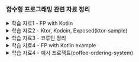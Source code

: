 ### 함수형 프로그래밍 관련 자료 정리


<details>
  <summary>학습 자료1 - FP with Kotlin</summary>

  [[해당 문서는 이 링크의 글을 번역해 정리한 것입니다.](https://doordash.engineering/2022/03/22/how-to-leverage-functional-programming-in-kotlin-to-write-better-cleaner-code/)]

1. 함수형 프로그래밍(FP)이란?
    - 프로그램이 함수의 적용과 조합으로 구성되는 프로그래밍 패러다임
    - **순수 함수, 불변 상태, 함수 조합**이 주요 개념
2. 함수형 프로그래밍(FP)과 명령형 프로그래밍(IP)의 비교
    - 프로그래머의 초점: FP에서는 입력, 출력, 변환에 초점을 맞춤
    - 상태 변경: FP는 **불변 상태**를 사용하며, IP는 가변 상태를 사용
    - 주요 흐름 제어: FP는 함수를 사용하여 데이터를 변환, IP는 루프와 조건문, 함수 호출을 사용
3. Kotlin에서의 함수형 프로그래밍
    - Kotlin은 다중 패러다임 언어로서, 개발자가 FP와 IP를 함께 사용할 수 있음
    - Kotlin은 Java와 완벽하게 호환되므로 Java 객체에도 FP 스타일의 함수를 적용할 수 있음
4. 함수형 프로그래밍 스타일 코드 작성의 이점
    - 부작용이 없는 실행: 순수 함수를 사용하면 예상치 못한 결과를 초래하는 부작용이 없음
    - 기존 함수에 대한 쉬운 반복: 순수 함수를 사용하면 기존 로직을 쉽게 수정하고 확장할 수 있음
    - 테스트 용이성 증가: 순수 함수를 사용하면 입력과 출력이 결정적이므로 테스트 작성이 쉬워짐
5. 함수형 프로그래밍의 단점
    - 호출 스택에 따른 오버헤드: **인라인 함수**를 사용하여 해결 가능
    - 속도 및 메모리 사용 문제: **병렬 처리**를 통해 성능 향상 가능
    - 입출력 작업(I/O) 문제: I/O 작업에서 순수 함수 사용이 어려울 수 있으나, Kotlin은 다중 패러다임 언어로서 적절한 패러다임 선택이 가능함
6. 코틀린을 이용한 FP 활용
    1. 고차 함수(high-order function)와 람다(lambdas)
        1. 코틀린의 함수는 일급 객체로서 변수에 저장하고 함수의 인수 및 반환 값으로 전달할 수 있다.
        2. 람다 표현식은 함수 선언 없이 바로 표현식으로 전달되는 함수이다.
            
            ```kotlin
            
            deliveries.sumOf { delivery -> delivery.customerTip }
            ```
            
    2. 컬렉션 기반 연산
        1. 코틀린은 FP 스타일 계산을 위한 강력한 컬렉션 기반 연산을 제공한다.
        2. 변환, 필터링, 그룹화, 집계 등의 연산이 가능하다.
    3. 코틀린을 이용한 FP 예시
        1. 주어진 배달 목록에서 총 지불 금액이 $10 이상인 것만 반환
            
            ```kotlin
            return deliveries
                .map { delivery -> delivery.basePay + delivery.customerTip }
                .filter { totalPay -> totalPay > 10 }
            ```
            
        2. 고객 팁이 $5 이상인 배달 중 최근 10건의 배달의 대시 ID를 가져오기
            
            ```kotlin
            val result = deliveries
                .filter { it.customerTip > 5 }
                .sortedByDescending { it.dropOffTime }
                .map { it.dasherId }
                .take(10)
            ```
            
        3. 대시 ID 별로 각 시간대별 팁 합계를 계산
            
            ```kotlin
            val result = deliveries
                .groupBy { it.dasherId }
                .mapValues { it.value
                    .groupBy { delivery -> 
                        delivery.dropOffTime.get(Calendar.HOUR_OF_DAY) 
                    }
                    .mapValues { hourToDeliveries -> 
                        hourToDeliveries.value.sumOf { delivery -> 
                            delivery.customerTip
                        }
                    }
                }
            ```
            
</details>



<details>
  <summary>학습 자료2 - Ktor, Kodein, Exposed(ktor-sample)</summary>

1. 기본적으로 Intellij에서 설정으로 Dependency 추가해서 만들 수 있는 건 동일
2. 다만, Kodein은 따로 설정해줘야 하고 코틀린 버전과 호환되는지 체크 필요
3. DB Config를 현재는 코드상에서 받고 있는데 Ktor에서 권장하는 방식인 application.conf 로 추후 뺄 예정
4. 기본 지식
    - Ktor : Jetbrains 개발, 코루틴을 사용해 비동기 및 논블록킹 지원
    - Kodein : Kotlin으로 작성된 DI Framework
    - Exposed : Kotlin을 위한 ORM
5. 코드는 거의 기본 생성되는 예제 코드 수준에 Kodein만 추가한 상태. -> 더 개선 예정
    - Kodein 깃헙 코드를 보며 리팩토링 진행
    - 3/22 주요 변경 사항
      - `configureRouting` 함수를 정의하지 않고 `Users.Controller` 클래스에서 URL 경로를 처리 가능해짐
      - URL 경로를 캡슐화함
        - `@Resource` 를 사용해 Routing 코드 변경
      - `bindSingletom()` 함수 : instance() 받을 수 있게 수정
        - `module()` 함수에서 싱글턴 객체 만드는 함수 사용 통일
      - `application.conf`에 DB config 추가
        - `DatabaseFactory`에 하드코딩된 DB 정보 삭제 후 config(singleton)에서 가져오게 수정
        - `main()` 함수 수정 : `EngineMain.main(args)`로 시작하게 수정
      - 비즈니스 로직과 데이터베이스 접근 로직 분리

      - 상세 변경 관련 정보
        - `Application.configureRouting` 함수에 직접 정의했던 것을 `Users.Controller` 클래스에서 `Routing` 객체를 확장해 처리
        - 위 변경에 따라 `Application.module` 함수에서 `configureRouting` 함수 호출 대신 `kodeinApplication` 함수를 호출하고 `bindSingletone` 함수로 `Database`, `UserService` 등록함
        - `configureRouting` 함수를 정의하지 않고 `Users.Controller` 클래스에서 URL 경로를 처리 가능해짐
      
    - 3/23
      - package 구조 변경(User - application, controller, domain, infra)
      - KodeinController를 이용해 Routing 자동 등록
        - UserController가 KodeinController를 상속하고 있었음('ㅁ')
        - UserController를 KodeinApplication block에 singleton으로 등록하면 경로가 자동 등록됨
        - Routing.kt 파일 삭제
      - UserService를 Interface로 만들고 UserServiceImpl 생성 
        - 할 필요는 없지만 테코 짜기 전에 그냥 좀 쉽게 하려고 . . . 
        - UserServiceImpl 만듦에 따라 UserServiceImpl을 binding 해줌
      - user update 값 nullable 하게 바

    - 코드 설명  
    ```kotlin
    // 제네릭 타입 T에 대해 런타임에도 사용할 수 있도록 reified keyword 사용
    // 타입 정보가 런타임에도 필요한 이유는, Kodein 라이브러리에서 객체 생성과 객체 관리를 분리해 처리하기 때문임
    // 객체 생성해 바인딩하는 건 런타임에 수행되어 생성된 객체를 관리하기 위해서는 런타임에도 객체의 타입 정보가 필요함

    // 예시)
    // DatabaseFactory.create 의 경우 Database 객체를 리턴함. 이 리턴되는 타입이 T로 바인딩 된다.
    // T로 바인딩된 Database 객체는 함수를 통해 NoArgBindingDI 타입이 확장한 함수 리터럴에서 사용된다.
    // 예를 들어, UserDatabaseRepository 에서 Database 객체를 매개변수로 받아 생성하는데
    // bindSingleton { UserDatabaseRepository(instance()) } <- 여기 instance() 호출 시 Database 객체를 주입 받게 된다.
    inline fun <reified T : Any> DI.MainBuilder.bindSingleton(crossinline instanceProvider: NoArgBindingDI<Any>.() -> T) {
        bind<T>() with singleton { instanceProvider.invoke(this) }
    }

    // 람다 표현식 내부에서 return을 사용하지 못하게 crossinline 키워드 사용
    // 위에서도 말했듯 Kodein 라이브러리는 bind에서 객체를 생성만 하고, 반환하지 않음
    // bindSingleton 함수 내에서는 instanceProvider.invoke(this) 에 해당하는 람다식이 객체 생성에 해당
    // 객체 바인딩은 생성된 객체를 Kodein 컨테이너에 바인딩하는 것이고 그게 bind 함수 + with 함수를 써서 바인딩하는 식
    // 객체의 관리는 Kodein 컨테이너에서 이뤄진다.
    ```


</details>


<details>
  <summary>학습 자료3 - 코루틴 정리</summary>

----- 
<details>
  <summary>기본 개념 정리</summary>

1. 비동기 프로그래밍과 동시성을 다루기 위한 경량 스레드 같은 개념
2. 코루틴은 스레드에 비해 더 적은 메모리와 리소스를 사용하며, 효율적인 동시성 처리가 가능함
3. `suspend` 
    1. 실행을 일시 중단할 수 있고, 이후에 다시 이어서 실행할 수 있는 기능
    2. 비동기 작업을 수행하면서 필요한 경우 일시 중단되고, 작업이 완료되면 자동으로 다시 시작

    ```kotlin
    suspend fun fetchData(): String {
        delay(1000) 
        return "data"
    }
    ```

4. coroutine builders
    1. Coroutines를 시작하는 함수
    2. `launch` : fire-and-forget
        1. 코루틴 시작, Job 객체 반환
        2. 결과값을 반환하지 않는 비동기 작업에 주로 사용

            ```kotlin
            val job = GlobalScope.launch {
                val data = fetchData()
                println("Data: $data")
            }
            ```

    3. `async`
        1. 코루틴 시작, `Deferred` 객체 반환
        2. 결과값이 필요한 비동기 작업에 주로 사용, `await()` 함수로 결과를 받음

            ```kotlin
            val deferredData = GlobalScope.async {
                fetchData()
            }
            val data = deferredData.await()
            println("Data: $data")
            ```

    4. `runBlocking`
        1. 호출되는 스레드를 블로킹하여 코루틴이 완료될 때까지 기다림
        2. 주로 테스트 용으로 사용

        ```kotlin
        fun main() = runBlocking {
            val data = fetchData()
            println(data)
        }
        ```
</details>

<details>
  <summary>Coroutine Context, Dispatchers</summary>

1. Coroutine Context 
    1. 코루틴의 실행 환경을 정의하는 key-value 형태의 컬렉션이다. 코루틴이 어떤 스레드에서 실행될 지, 어떤 Job과 연결되어 있는지, 어떤 이름을 가질지 등을 결정하는데 사용된다. 이를 통해 코루틴 실행에 필요한 특정 환경을 구성할 수 있다. 
    2. 이 context에서 가장 중요한 요소가 Dispatchers
    3. `+` 로 컨텍스트를 결합할 수 있다.
        1. 코루틴 컨텍스트에 포함된 요소들을 조합해 코루틴의 실행 환경 설정이 가능함. 이걸 통해 디스패쳐, 이름, Job 등을 설정할 수 있다.
        2. 예를 들어, `CoroutineName` 과 `Dispatchers.Default` 를 결합한다고 치면, 코루틴의 이름과 디스패쳐를 동시에 설정하게 되는 것
        3. 결합된 컨텍스트를 `launch` 코루틴 빌더에 전달하면, 해당 코루틴은 설정된 이름과 디스패처를 갖고 실행됨. 
        4. 즉, 각 코루틴 영역에 일종의 config를 `+` 를 통해 넘겨준다고 생각하면 될 듯

            ```kotlin
            val customContext = CoroutineName("CustomCoroutine") + Dispatchers.Default
            GlobalScope.launch(customContext) {
                println("사용자 정의 코루틴 컨텍스트에서 실행 중: $coroutineContext")
            }
            ```

2. Dispatchers
    1. 코루틴이 실행될 스레드나 스레드 풀을 결정
    2. 코틀린에선 몇 가지 케이스에 쓸만한 빌트인 디스패쳐를 제공함
    3. Dispatchers.Default
        1. 공유 스레드 풀에 의해 지원되며 많은 계산 능력이 필요한 CPU 바인딩 작업에 사용됨
    4. Dispatchers.IO
        1. IO 작업에 한정해 디자인된 디스패쳐로 파일이나 네트워크 작업 같은 곳에 쓰임. CPU를 많이 사용하지 않으면서 bloking IO 호출이 포함된 경우
    5. Dispatchers.Main
        1. 메인 스레드에 한정해 UI 관련 작업에 사용된다. 안드로이드 같이 메인 이벤트 루프가 있는 환경에서만 사용 가능.

    ```kotlin
    import kotlinx.coroutines.*

    fun main() = runBlocking {
        launch(Dispatchers.Default) {
            println("Running on Dispatchers.Default: $coroutineContext")
        }

        launch(Dispatchers.IO) {
            println("Running on Dispatchers.IO: $coroutineContext")
        }

        // main event loop가 있는 환경에서 적적함
        // launch(Dispatchers.Main) {
        //     println("Running on Dispatchers.Main: $coroutineContext")
        // }
    }
    ```

</details>

<details>
  <summary>Coroutine Scope와 lifecycle </summary>

1. Scope
    1. Scope는 관리되는 코루틴이 시작되고, 취소되는 등의 흐름을 추적한다.
    2. 코루틴의 수명 주기를 관리해 리소스가 적절히 사용되는지, 더이상 필요하지 않은 코루틴이 있으면 취소되도록 함
    3. `CoroutineScope` → 인터페이스 : 스코프를 정의하는 인터페이스로 구현해서 custom한 코루틴 스코프를 만들 수 있다. 

        ```kotlin
        class MyComponent : CoroutineScope {
            private val job = Job()
            override val coroutineContext: CoroutineContext
                get() = Dispatchers.Default + job

            fun loadData() {
                launch {
                    val data = fetchData()
                    println(data)
                }
            }

            fun cleanup() {
                job.cancel()
            }
        }
        ```

    4. `coroutineScope` 
        1. 새로운 코루틴 스코프를 만들고 자식 코루틴이 완료될 때까지 기다렸다가 반환하는 suspend function이다. 
        2. 여러 작업을 병렬 처리하고 완료될때까지 기다릴 때 유용함. 자식 코루틴 중 하나라도 실패하면, 코루틴 스코프는 나머지 자식 코루틴을 취소하고 예외를 전파한다.

            ```kotlin
            import kotlinx.coroutines.*

            suspend fun performTasks() = coroutineScope {
                val task1 = async { performTask1() }
                val task2 = async { performTask2() }
                val combinedResult = task1.await() + task2.await()
                println("Combined result: $combinedResult")
            }
            ```

    5. `supervisorScope`
        1. coroutineScope의 suspend function과 비슷하지만 실패할 때 동작이 다름. 자식 코루틴이 실패해도 다른 자식 코루틴은 취소되지 않는다. 
        2. 즉, 다른 자식 코루틴에 영향을 주지 않고 각 자식 코루틴에서 개별적으로 오류를 처리할 때 유용함.

        ```kotlin
        import kotlinx.coroutines.*

        suspend fun performTasksWithSupervisor() = supervisorScope {
            val task1 = async { performTask1() }
            val task2 = async {
                try {
                    performTask2()
                } catch (e: Exception) {
                    // 예외 발생해도 다른 코루틴은 취소되지 않고 실행된다.
                    "Fallback result"
                }
            }
            val combinedResult = task1.await() + task2.await()
            println("Combined result: $combinedResult")
        }
        ```

</details>

<details>
  <summary>Coroutine 취소와 timeout</summary>

1. Coroutine 취소
    1. 리턴되는 Job 객체에서 cancel()을 호출해 코루틴을 취소할 수 있다. 

    ```kotlin
    import kotlinx.coroutines.*

    fun main() = runBlocking {
        val job = launch {
            repeat(1000) { i ->
                println("Coroutine iteration: $i")
                delay(50)
            }
        }

        delay(500) // 코루틴이 실행될 시간을 줌
        job.cancel()
        job.join() // 코루틴이 정리될(clean-up) 때까지 기다림(?)
        println("Coroutine canceled")
    }
    ```

2. 취소 시 Checkpoints
    1. 코루틴이 취소 가능하려면, 취소 포인트를 포함해야 한다. 
    2. 코틀린에는 빌트인으로 suspension function인 `delay` 나 `yield` 등을 제공해 해당 메서드로 코루틴 취소 여부를 자동으로 확인한다. 
    3. 코루틴 컨텍스트의 isActive property를 사용해 취소 여부를 수동으로 확인할 수도 있다.

    ```kotlin
    import kotlinx.coroutines.*

    suspend fun doWork() {
        repeat(1000) { i ->
            if (!isActive) { // 코루틴 취소 여부 확인하고, 취소된 경우 작업 종류
                println("작업 중 코루틴 취소: $i")
                return
            }
            println("코루틴 반복중 . . . : $i")
            Thread.sleep(50) 
        }
    }

    fun main() = runBlocking {
        val job = launch { doWork() }
        delay(500) // 코루틴이 실행될 시간을 줌
        job.cancel() // 작업이 더 이상 필요하지 않은 경우 cancel
        job.join() // 코루틴이 정리될 때까지 기다림(?)
        println("Coroutine canceled")
    }
    ```

3. Coroutine Timeout
    1. 코루틴의 timeout를 설정하려면 `withTimeout` 함수를 쓰면 된다.
    2. duration을 milliseconds로 설정하면 해당 시간을 초과하면 코루틴을 자동으로 취소함

    ```kotlin
    import kotlinx.coroutines.*

    suspend fun performTask(): String {
        delay(2000) // 작업시간이 긴 작업 실행
        return "Task result"
    }

    suspend fun main() {
        try {
            val result = withTimeout(1000) {
                performTask()
            }
            println("Result: $result")
        } catch (e: TimeoutCancellationException) {
            println("Coroutine timed out")
        }
    }
    ```

</details>


<details>
  <summary>Coroutine Synchronization</summary>

1. 공유되는 mutable한 state로 작업을 할 때는 데이터의 일관성이 보장되고 race condition을 피하기 위한 Synchronization이 매우 중요함
2. 코틀린에서는 Mutext, withLock, Volatile, Atomic Class를 제공함 (→ 자바랑 비슷한듯)
3. `Mutex`
    1. 한 번에 하나의 코루틴으로 lock을 걸 수 있는 synchronization primitive
    2. 뮤텍스를 lock 하고 싶어 하는 코루틴은 뮤텍스가 unlock 될 때까지 suspended
4. `withLock`
    1. Mutex의 확장 함수로 lock을 얻기 위한 목적으로 쓰임. 주어진 블록을 실행한 후, lock을 release. 

    ```kotlin
    val mutex = Mutex()
    var counter = 0

    suspend fun incrementCounter() {
        mutex.withLock { // 아래 블록 실행 후 release lock
            counter++
        }
    }

    fun main() = runBlocking {
        val jobs = List(100) {
            launch {
                repeat(1000) { incrementCounter() }
            }
        }
        jobs.forEach { it.join() }
        println("Counter: $counter")
    }
    ```

5. `@Volatile`
    1. 변수가 Volatile로 표시되면 해당 변수에 대한 모든 읽기, 쓰기가 메인 메모리에서 직접 수행되어 모든 스레드에서 볼 수 있게 된다. 따라서 한 스레드에서 변수에 대한 변경 사항이 다른 스레드에 즉시 표시된다.
    2. 하지만 원자성을 보장하지 않는다는 점에 유의해야 한다. 즉, 읽기-수정-쓰기 작업이 있는 경우 Volatile 변수로 인해 race condition이 발생할 수 있다.

    ```kotlin
    class Counter {
        @Volatile
        private var count = 0

        fun increment() {
            count++
        }

        fun getCount(): Int {
            return count
        }
    }
    ```

6. `Atomic`
    1. AtomicInteger, AtomicLong, AtomicReference와 같은 Atomic class는 기본 값에 atomic operation을 제공한다.
    2. 읽기-수정-쓰기 작업의 원자성을 보장하므로 여러 스레드가 동시에 변수에 액세스하고 수정할 때 발생하는 경쟁 조건을 방지할 수 있다.

    ```kotlin
    import java.util.concurrent.atomic.AtomicInteger

    class AtomicCounter {
        private val count = AtomicInteger(0)

        fun increment() {
            count.incrementAndGet()
        }

        fun getCount(): Int {
            return count.get()
        }
    }
    ```

</details>


<details>
  <summary>Managing Shared Mutable State : StateFlow, SharedFlow, Channel 개념</summary>

1. StateFlow
    1. 상태가 바뀌는 과정을 볼 수 있게 흐름으로 변환해 변경 사항을 처리하게 도와주는 기능
    2. MutableStateFlow는 내부 상태를 관리하고 변경할 수 있고, StateFlow는 읽기만 가능하게 변환되어 외부에서 안전하게 그 값의 변경을 관찰할 수 있다. 이 구조를 통해 상태 변경에 대한 안전한 처리를 코루틴에서 구현한다.
    3. 즉, 간단히 말해 코루틴 내에서 변경되는 값을 외부에서 관찰하고 처리할 수 있는 Flow가 StateFlow다. 이를 통해 상태 변경에 반응하는 코드를 코루틴 환경에서 효율적으로 다룰 수 있게 된다.

    ```kotlin
    class Counter {
        private val _count = MutableStateFlow(0)
        val count = _count.asStateFlow() // 외부에서 상태 관찰할 수 있음

        fun increment() {
            _count.value++
        }
    }

    fun main() = runBlocking {
        val counter = Counter()

        // Observing count state
        val job = launch {
            counter.count.collect { value ->
                println("Count: $value")
            }
        }

        counter.increment()
        counter.increment()

        // 값을 collect 할 시간을 줌
        delay(1000)

        job.cancel()
    }
    ```

2. SharedFlow
    1. hot flow로 여러 곳에서 수집된 값을 공유할 수 있다.
        1. hot flow : 새로운 collector가 subscribe를 시작할 때 이전에 발생한 이벤트를 받지 않는 flow를 의미한다. 즉, 구독자가 구독을 시작한 이후 발생한 값만 수집함.
    2. 여러 collectors가 동시에 이벤트를 수신할 수 있는 broadcast system

    ```kotlin
    class EventBroadcaster {
        private val _eventFlow = MutableSharedFlow<String>()
        val eventFlow = _eventFlow

        suspend fun broadcastEvent(event: String) {
            _eventFlow.emit(event)
        }
    }

    fun main() = runBlocking {
        val eventBroadcaster = EventBroadcaster()

        // collector1, collector2는 각각 코루틴으로 eventFlow로부터 이벤트를 수신함
        // event가 발생해 받을 때마다 람다 함수가 실행됨(현재는 println 실행)
        val collector1 = launch {
            eventBroadcaster.eventFlow.collect { event ->
                // 아래 Hello와 World 이벤트가 도착할 때마다 출력
                println("Collector1: $event")
            }
        }

        val collector2 = launch {
            eventBroadcaster.eventFlow.collect { event ->
                println("Collector2: $event")
            }
        }

        // 이벤트 발송
        eventBroadcaster.broadcastEvent("Hello")
        eventBroadcaster.broadcastEvent("World")

        delay(1000) // 코루틴 실행을 1초 동안 일시 중지 <- 이벤트 수집 및 처리할 시간 목적

        collector1.cancel()
        collector2.cancel()
    }
    ```

3. Channel
    1. 코루틴 간에 값을 전송할 때 쓰는 communication primitive
    2. 공유되는 mutable state를 관리할 때 유용하며, 특히 특정 코루틴이 해당 상태를 관리하고자 할 때 유용함

    ```kotlin
    suspend fun produce(channel: Channel<Int>) {
        for (i in 0..5) {
            println("Producing: $i")
            channel.send(i)
        }
        channel.close()
    }

    suspend fun consume(channel: Channel<Int>) {
        for (value in channel) {
            println("Consuming: $value")
        }
    }

    fun main() = runBlocking {
        val channel = Channel<Int>()

        val producer = launch { produce(channel) }
        val consumer = launch { consume(channel) }

        producer.join()
        consumer.join()
    }
    ```

</details>


<details>
  <summary>Kotlin Flow</summary>

1. Kotlin 코루틴을 기반이며 비동기적으로 생성 및 소비되는 data streams를 관리하고 조작할 수 있는 방법을 제공한다. 
2. Flow를 사용하면 non-blocking 방식으로 데이터를 처리할 수 있어 네트워크 요청이나 DB 작업 같이 시간이 걸리는 작업을 수행할 때 유용함
3. 데이터를 효율적으로 처리하는 데 도움이 되는 다양한 연산자와 유틸리티를 제공함

```kotlin
fun main() = runBlocking {
    // 1-5로 구성된 Flow 생성
    val flow: Flow<Int> = (1..5).asFlow()
    // collect를 이용해 Flow에서 emit되는 값을 수집하고 println
    flow.collect { value ->
        println("Received value: $value")
    }

    // 이렇게 operator도 제공됨
    flow
        .map { value -> value * 2 } 
        .filter { value -> value % 3 == 0 }
        .collect { value ->
            println("Received value: $value")
        }
}
```

</details>


<details>
    <summary>코루틴 사용하는 코드의 테스트 및 디버깅</summary>

- runBlockingTest
    - `TestCoroutineScope` 를 생성하고 테스트 별로 코루틴 스코프에서 지정된 코드 블록을 즉시 실행한다.
    - 코루틴 실행을 제어해 테스트가 완료되기 전에 코루틴이 완료되도록 할 수 있다.
- TestCoroutineDispatcher
    - 코루틴의 타이밍을 제어할 수 있음.
    - virtual time을 앞당길 수 있어서 delays, timeouts를 테스트 할 때 유용하다.
- Debugging
    - 코루틴을 디버깅 할 때, system property에서 `-Dkotlinx.coroutines.debug` 를 설정해 코루틴 디버거를 사용하도록 설정하거나 kotlinx-coroutines-debug 라이브러리에서 제공하는 DebugProbes API를 사용할 수 있다.
    - 코루틴 디버거가 활성화되면 IDE의 디버깅 도구를 사용하여 중단점을 설정하고, 변수를 검사하고, 코루틴 코드를 단계별로 살펴볼 수 있음.
    - DebugProbes.printJob or DebugProbes.dumpCoroutines를 사용하여 런타임에 코루틴의 상태를 print 가능

</details>
           
------ 
</details>

<details>
  <summary> 학습 자료4 - FP with Kotlin example</summary>

- fp-example 폴더 내의 [README.md](https://github.com/inseo24/fp-with-kotlin/tree/main/fp-example#fp-with-kotlin) 참고

</details>

<details>
  <summary>학습 자료4 - 예시 프로젝트(coffee-ordering-system)</summary>
  
1. 패키지 구조

  ```sql
  
  |-- src
  |   |-- main
  |   |   |-- kotlin
  |   |   |   |-- com
  |   |   |   |   |-- example
  |   |   |   |   |   |-- coffee
  |   |   |   |   |   |   |-- route
  |   |   |   |   |   |   |-- service
  |   |   |   |   |   |   |-- repository
  |   |   |   |   |   |   |-- domain
  |   |   |   |   |   |   |-- dto
  |   |   |   |   |   |   |-- exception
  |   |   |   |   |   |   |-- config
  |   |   |-- resources
  |   |   |   |-- application.conf
  |   |-- test
  |   |   |-- kotlin
  |   |   |   |-- com
  |   |   |   |   |-- example
  |   |   |   |   |   |-- coffee
  |   |   |   |   |   |   |-- route
  |   |   |   |   |   |   |-- service
  |   |   |   |   |   |   |-- repository
  |-- build.gradle.kts
  |-- README.md
  ```
  
</details>
